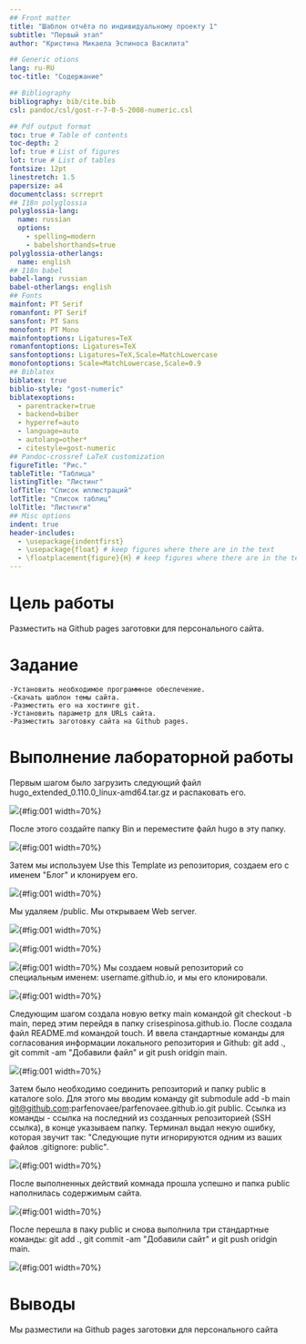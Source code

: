 ```yaml
---
## Front matter
title: "Шаблон отчёта по индивидуальному проекту 1"
subtitle: "Первый этап"
author: "Кристина Микаела Эспиноса Василита"

## Generic otions
lang: ru-RU
toc-title: "Содержание"

## Bibliography
bibliography: bib/cite.bib
csl: pandoc/csl/gost-r-7-0-5-2008-numeric.csl

## Pdf output format
toc: true # Table of contents
toc-depth: 2
lof: true # List of figures
lot: true # List of tables
fontsize: 12pt
linestretch: 1.5
papersize: a4
documentclass: scrreprt
## I18n polyglossia
polyglossia-lang:
  name: russian
  options:
	- spelling=modern
	- babelshorthands=true
polyglossia-otherlangs:
  name: english
## I18n babel
babel-lang: russian
babel-otherlangs: english
## Fonts
mainfont: PT Serif
romanfont: PT Serif
sansfont: PT Sans
monofont: PT Mono
mainfontoptions: Ligatures=TeX
romanfontoptions: Ligatures=TeX
sansfontoptions: Ligatures=TeX,Scale=MatchLowercase
monofontoptions: Scale=MatchLowercase,Scale=0.9
## Biblatex
biblatex: true
biblio-style: "gost-numeric"
biblatexoptions:
  - parentracker=true
  - backend=biber
  - hyperref=auto
  - language=auto
  - autolang=other*
  - citestyle=gost-numeric
## Pandoc-crossref LaTeX customization
figureTitle: "Рис."
tableTitle: "Таблица"
listingTitle: "Листинг"
lofTitle: "Список иллюстраций"
lotTitle: "Список таблиц"
lolTitle: "Листинги"
## Misc options
indent: true
header-includes:
  - \usepackage{indentfirst}
  - \usepackage{float} # keep figures where there are in the text
  - \floatplacement{figure}{H} # keep figures where there are in the text
---
```


# Цель работы

Разместить на Github pages заготовки для персонального сайта.

# Задание


    -Установить необходимое программное обеспечение.
    -Скачать шаблон темы сайта.
    -Разместить его на хостинге git.
    -Установить параметр для URLs сайта.
    -Разместить заготовку сайта на Github pages.



# Выполнение лабораторной работы

Первым шагом было загрузить следующий файл  hugo_extended_0.110.0_linux-amd64.tar.gz и распаковать его. 

![](image/1p.jpg){#fig:001 width=70%}

После этого создайте папку Bin и переместите файл hugo в эту папку. 

![](image/2p.jpg){#fig:001 width=70%}

Затем мы используем Use this Template из репозитория, создаем его с именем "Блог" и клонируем его. 

![](image/3p.jpg){#fig:001 width=70%}

Мы удаляем /public. Мы открываем Web server. 

![](image/5p.jpg){#fig:001 width=70%}

![](image/6p.jpg){#fig:001 width=70%}

![](image/7p.jpg){#fig:001 width=70%}
Мы создаем новый репозиторий со специальным именем: username.github.io, и мы его клонировали.

![](image/8p.jpg){#fig:001 width=70%}

Следующим шагом создала новую ветку main командой git checkout -b main, перед этим перейдя в папку crisespinosa.github.io. После создала файл README.md командой touch. И ввела стандартные команды для согласования информации локального репозитория и Github: git add ., git commit -am "Добавили файл" и git push oridgin main. 

![](image/9p.jpg){#fig:001 width=70%}



Затем было необходимо соединить репозиторий и папку public в каталоге solo. Для этого мы вводим команду git submodule add -b main git@github.com:parfenovaee/parfenovaee.github.io.git public. Ссылка из команды - ссылка на последний из созданных репозиторией (SSH ссылка), в конце указываем папку. Терминал выдал некую ошибку, которая звучит так: "Следующие пути игнорируются одним из ваших файлов .gitignore: public". 

![](image/10p.jpg){#fig:001 width=70%}

После выполненных действий комнада прошла успешно и папка public наполнилась содержимым сайта.

![](image/11p.jpg){#fig:001 width=70%}

После перешла в паку public и снова выполнила три стандартные команды: git add ., git commit -am "Добавили сайт" и git push oridgin main.

![](image/12p.jpg){#fig:001 width=70%}

# Выводы

Мы разместили на Github pages заготовки для персонального сайта


